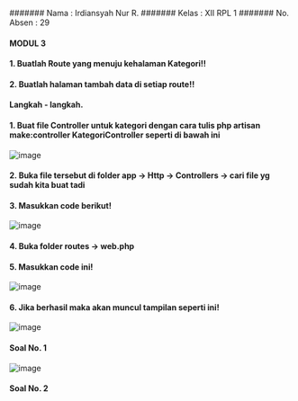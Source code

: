 ####### Nama      : Irdiansyah Nur R.
####### Kelas     : XII RPL 1
####### No. Absen : 29

#### MODUL 3

#### 1. Buatlah Route yang menuju kehalaman Kategori!!

#### 2. Buatlah halaman tambah data di setiap route!!

#### Langkah - langkah.

#### 1. Buat file Controller untuk kategori dengan cara tulis php artisan make:controller KategoriController seperti di bawah ini

![image](https://user-images.githubusercontent.com/110436827/182273139-90b922e8-e43d-4c47-94a1-fb99abc01a7f.png)

#### 2. Buka file tersebut di folder app -> Http -> Controllers -> cari file yg sudah kita buat tadi

#### 3. Masukkan code berikut!

![image](https://user-images.githubusercontent.com/110436827/182276124-11bdb8a0-8b11-4ff8-8db7-04b3301d97e1.png)

#### 4. Buka folder routes -> web.php

#### 5. Masukkan code ini!

![image](https://user-images.githubusercontent.com/110436827/182276152-16623ac2-e891-46f5-a669-4c292a8e67df.png)

#### 6. Jika berhasil maka akan muncul tampilan seperti ini!

![image](https://user-images.githubusercontent.com/110436827/182276174-996cb60a-7685-47d7-b2d4-47eb28e1bf36.png)

#### Soal No. 1

![image](https://user-images.githubusercontent.com/110436827/182276190-b18aa712-3998-4648-a536-17a5c8353eb9.png)

#### Soal No. 2
